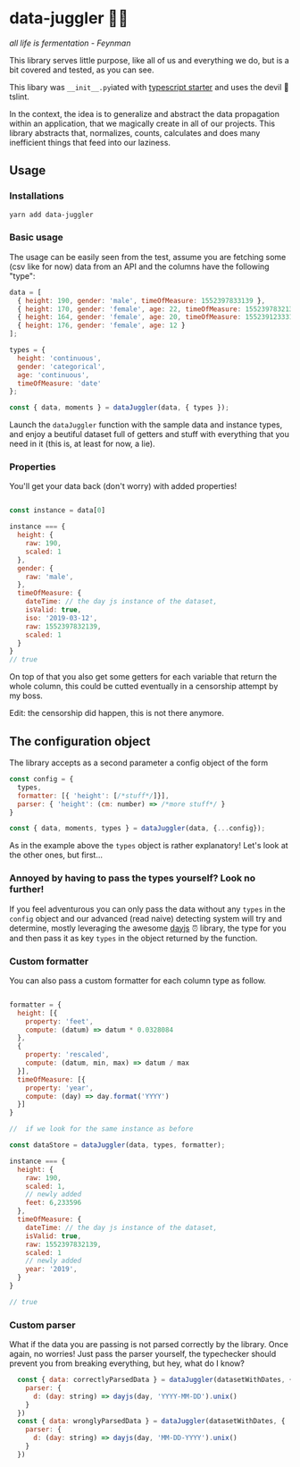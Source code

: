 # data-juggler 🤹‍♀️

_all life is fermentation - Feynman_

This library serves little purpose, like all of us and everything we do, but is a bit covered and tested, as you can see.

This libary was `__init__.py`iated with [typescript starter](https://github.com/bitjson/typescript-starter) and uses the devil 👹 tslint.

In the context, the idea is to generalize and abstract the data propagation within an application, that we magically create in all of our projects.
This library abstracts that, normalizes, counts, calculates and does many inefficient things that feed into our laziness.

## Usage

### Installations

```bash
yarn add data-juggler
```

### Basic usage

The usage can be easily seen from the test, assume you are fetching some (csv like for now) data from an API and the columns have the following "type":

```javascript
data = [
  { height: 190, gender: 'male', timeOfMeasure: 1552397833139 },
  { height: 170, gender: 'female', age: 22, timeOfMeasure: 1552397832139 },
  { height: 164, gender: 'female', age: 20, timeOfMeasure: 15523912333139 },
  { height: 176, gender: 'female', age: 12 }
];

types = {
  height: 'continuous',
  gender: 'categorical',
  age: 'continuous',
  timeOfMeasure: 'date'
};

const { data, moments } = dataJuggler(data, { types });
```

Launch the `dataJuggler` function with the sample data and instance types, and enjoy a beutiful dataset full of getters and stuff with everything that you need in it (this is, at least for now, a lie).

### Properties

You'll get your data back (don't worry) with added properties!

```javascript

const instance = data[0]

instance === {
  height: {
    raw: 190,
    scaled: 1
  },
  gender: {
    raw: 'male',
  },
  timeOfMeasure: {
    dateTime: // the day js instance of the dataset,
    isValid: true,
    iso: '2019-03-12',
    raw: 1552397832139,
    scaled: 1
  }
}
// true

```

On top of that you also get some getters for each variable that return the whole column, this could be cutted eventually in a censorship attempt by my boss.

Edit: the censorship did happen, this is not there anymore.

## The configuration object

The library accepts as a second parameter a config object of the form

```javascript
const config = {
  types,
  formatter: [{ 'height': [/*stuff*/]}],
  parser: { 'height': (cm: number) => /*more stuff*/ }
}

const { data, moments, types } = dataJuggler(data, {...config});

```

As in the example above the `types` object is rather explanatory! Let's look at the other ones, but first...

### Annoyed by having to pass the types yourself? Look no further!

If you feel adventurous you can only pass the data without any `types` in the `config` object and our advanced (read naive) detecting system will try and determine, mostly leveraging the awesome [dayjs](https://github.com/iamkun/dayjs) ⏰ library, the type for you and then pass it as key `types` in the object returned by the function.

### Custom formatter

You can also pass a custom formatter for each column type as follow.

```javascript

formatter = {
  height: [{
    property: 'feet',
    compute: (datum) => datum * 0.0328084
  },
  {
    property: 'rescaled',
    compute: (datum, min, max) => datum / max
  }],
  timeOfMeasure: [{
    property: 'year',
    compute: (day) => day.format('YYYY')
  }]
}

//  if we look for the same instance as before

const dataStore = dataJuggler(data, types, formatter);

instance === {
  height: {
    raw: 190,
    scaled: 1,
    // newly added
    feet: 6,233596
  },
  timeOfMeasure: {
    dateTime: // the day js instance of the dataset,
    isValid: true,
    raw: 1552397832139,
    scaled: 1
    // newly added
    year: '2019',
  }
}

// true

```

### Custom parser

What if the data you are passing is not parsed correctly by the library. Once again, no worries! Just pass the parser yourself, the typechecker should prevent you from breaking everything, but hey, what do I know?

```javascript
  const { data: correctlyParsedData } = dataJuggler(datasetWithDates, {
    parser: {
      d: (day: string) => dayjs(day, 'YYYY-MM-DD').unix()
    }
  })
  const { data: wronglyParsedData } = dataJuggler(datasetWithDates, {
    parser: {
      d: (day: string) => dayjs(day, 'MM-DD-YYYY').unix()
    }
  })
```
